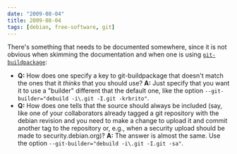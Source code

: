 ```yaml
---
date: "2009-08-04"
title: 2009-08-04
tags: [debian, free-software, git]
---
```

There's something that needs to be documented somewhere, since it
is not obvious when skimming the documentation and when one is
using
[`git-buildpackage`](http://packages.debian.org/git-buildpackage):

* **Q:** How does one specify a key to git-buildpackage that
  doesn't match the ones that it *thinks* that you should use?
  **A:** Just specify that you want it to use a "builder" different
  that the default one, like the option
  `--git-builder="debuild -i\.git -I.git -krbrito"`.
* **Q:** How does one tells that the source should always be
  included (say, like one of your collaborators already tagged a git
  repository with the debian revision and you need to make a change
  to upload it and commit another tag to the repository or, e.g.,
  when a security upload should be made to security.debian.org)?
  **A:** The answer is almost the same. Use the option
  `--git-builder="debuild -i\.git -I.git -sa"`.


